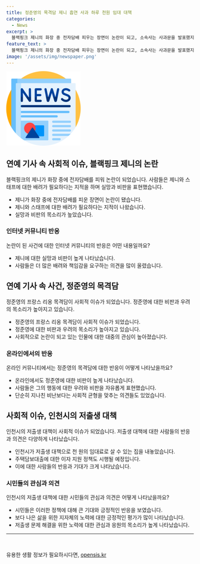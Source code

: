 ```yaml
---
title: 정준영의 목격담 제니 흡연 사과 하루 천원 임대 대책
categories:
  - News
excerpt: >
  블랙핑크 제니의 화장 중 전자담배 피우는 장면이 논란이 되고, 소속사는 사과문을 발표했지만 여론은 싸늘하다. 댓글에서는 도덕적인 책임과 배려 부족을 비판하는 목소리가 많다. 또한, 버닝썬 게이트의 핵심 인물 중 한 명인 정준영에 관한 목격담이 나왔으며, 이에 대한 누리꾼들의 비난과 의구심이 고조되고 있다. 아울러 인천시의 신혼부부를 위한 1천원 집 임대료와 주택담보대출 지원에 대한 기사도 많은 이목을 끌고 있다.
feature_text: >
  블랙핑크 제니의 화장 중 전자담배 피우는 장면이 논란이 되고, 소속사는 사과문을 발표했지만 여론은 싸늘하다. 댓글에서는 도덕적인 책임과 배려 부족을 비판하는 목소리가 많다. 또한, 버닝썬 게이트의 핵심 인물 중 한 명인 정준영에 관한 목격담이 나왔으며, 이에 대한 누리꾼들의 비난과 의구심이 고조되고 있다. 아울러 인천시의 신혼부부를 위한 1천원 집 임대료와 주택담보대출 지원에 대한 기사도 많은 이목을 끌고 있다.
image: '/assets/img/newspaper.png'
---
```


<p><img src="/assets/img/newspaper.png" alt="kimp 속보" /></p>

<h2 data-ke-size="size26">연예 기사 속 사회적 이슈, 블랙핑크 제니의 논란</h2>

<p data-ke-size="size16">블랙핑크의 제니가 화장 중에 전자담배를 피워 논란이 되었습니다. 사람들은 제니와 스태프에 대한 배려가 필요하다는 지적을 하며 실망과 비판을 표현했습니다.</p>

<ul>
<li>제니가 화장 중에 전자담배를 피운 장면이 논란이 됐습니다.</li>
<li>제니와 스태프에 대한 배려가 필요하다는 지적이 나왔습니다.</li>
<li>실망과 비판의 목소리가 높았습니다.</li>
</ul>

<h3>인터넷 커뮤니티 반응</h3>

<p data-ke-size="size16">논란이 된 사건에 대한 인터넷 커뮤니티의 반응은 어떤 내용일까요?</p>

<ul>
<li>제니에 대한 실망과 비판이 높게 나타났습니다.</li>
<li>사람들은 더 많은 배려와 책임감을 요구하는 의견을 많이 올렸습니다.</li>
</ul>

<h2 data-ke-size="size26">연예 기사 속 사건, 정준영의 목격담</h2>

<p data-ke-size="size16">정준영의 프랑스 리옹 목격담이 사회적 이슈가 되었습니다. 정준영에 대한 비판과 우려의 목소리가 높아지고 있습니다.</p>

<ul>
<li>정준영의 프랑스 리옹 목격담이 사회적 이슈가 되었습니다.</li>
<li>정준영에 대한 비판과 우려의 목소리가 높아지고 있습니다.</li>
<li>사회적으로 논란이 되고 있는 인물에 대한 대중의 관심이 높아졌습니다.</li>
</ul>

<h3>온라인에서의 반응</h3>

<p data-ke-size="size16">온라인 커뮤니티에서는 정준영의 목격담에 대한 반응이 어떻게 나타났을까요?</p>

<ul>
<li>온라인에서도 정준영에 대한 비판이 높게 나타났습니다.</li>
<li>사람들은 그의 행동에 대한 우려와 비판을 자유롭게 표현했습니다.</li>
<li>단순히 지나친 비난보다는 사회적 균형을 맞추는 의견들도 있었습니다.</li>
</ul>

<h2 data-ke-size="size26">사회적 이슈, 인천시의 저출생 대책</h2>

<p data-ke-size="size16">인천시의 저출생 대책이 사회적 이슈가 되었습니다. 저출생 대책에 대한 사람들의 반응과 의견은 다양하게 나타났습니다.</p>

<ul>
<li>인천시가 저출생 대책으로 천 원의 임대료로 살 수 있는 집을 내놓았습니다.</li>
<li>주택담보대출에 대한 이자 지원 정책도 시행될 예정입니다.</li>
<li>이에 대한 사람들의 반응과 기대가 크게 나타났습니다.</li>
</ul>

<h3>시민들의 관심과 의견</h3>

<p data-ke-size="size16">인천시의 저출생 대책에 대한 시민들의 관심과 의견은 어떻게 나타났을까요?</p>

<ul>
<li>시민들은 이러한 정책에 대해 큰 기대와 긍정적인 반응을 보였습니다.</li>
<li>보다 나은 삶을 위한 지자체의 노력에 대한 긍정적인 평가가 많이 나타났습니다.</li>
<li>저출생 문제 해결을 위한 노력에 대한 관심과 응원의 목소리가 높게 나타났습니다.</li>
</ul>

<hr>

<p data-ke-size="size16">&nbsp;</p>
유용한 생활 정보가 필요하시다면, <a href="https://opensis.kr" rel="dofollow">opensis.kr</a>


